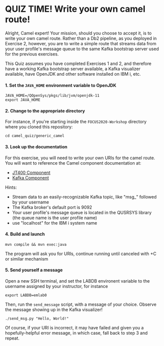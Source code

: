 # QUIZ TIME! Write your own camel route! 

Alright, Camel expert! Your mission, should you choose to accept it, is to
write your own camel route. Rather than a Db2 pipeline, as you deployed in
Exercise 2, however, you are to write a simple route that streams data from
your user profile's message queue to the same Kafka
bootstrap server used for the previous exercises. 

This Quiz assumes you have completed Exercises 1 and 2, and therefore have
a working Kafka bootstrap server available, a Kafka visualizer available, 
have OpenJDK and other software installed on IBM i, etc.

#### 1. Set the `JAVA_HOME` environment variable to OpenJDK
```
JAVA_HOME=/QOpenSys/pkgs/lib/jvm/openjdk-11
export JAVA_HOME
```

#### 2. Change to the appropriate directory
For instance, if you're starting inside the `FOCUS2020-Workshop` directory where you cloned this repository:
```
cd camel_quiz/generic_camel
```

#### 3. Look up the documentation
For this exercise, you will need to write your own URIs for the camel route. You will want to reference
the Camel component documentation at:
- [JT400 Component](https://camel.apache.org/components/latest/jt400-component.html)
- [Kafka Component](https://camel.apache.org/components/latest/kafka-component.html)

Hints:
- Stream data to an easily-recognizable Kafka topic, like "msg_" followed by your username
- The Kafka broker's default port is 9092
- Your user profile's message queue is located in the QUSRSYS library (the queue name is the user profile name)
- use "localhost" for the IBM i system name


#### 4. Build and launch
```
mvn compile && mvn exec:java
```
The program will ask you for URIs, continue running until canceled with <ctrl>+C or similar mechanism


#### 5. Send yourself a message
Open a new SSH terminal, and set the LABDB environent variable to the username assigned by your instructor, for instance
```
export LABDB=emlab0
```
Then, run the `send_message` script, with a message of your choice. Observe the message showing up in the Kafka visualizer!
```
./send_msg.py "Hello, World!"
```
Of course, if your URI is incorrect, it may have failed and given you a hopefully-helpful error message, in which case, fall 
back to step 3 and repeat. 
